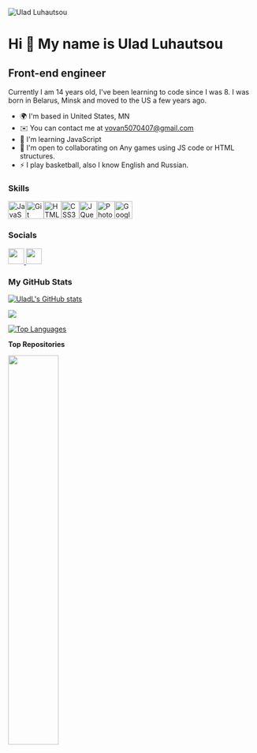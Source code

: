 ![Ulad Luhautsou](https://github.com/UladL/UladL/assets/151393410/4ee709fc-6c08-4c24-83dc-3940f9e25a20)


Hi 👋 My name is Ulad Luhautsou 
===============================  

Front-end engineer 
------------------

 Currently I am 14 years old, I've been learning to code since I was 8. I was born in Belarus, Minsk and moved to the US a few years ago. 

 * 🌍  I'm based in United States, MN
 * ✉️  You can contact me at [vovan5070407@gmail.com](mailto:vovan5070407@gmail.com)
 * 🧠  I'm learning JavaScript
 * 🤝  I'm open to collaborating on Any games using JS code or HTML structures.
 * ⚡  I play basketball, also I know English and Russian.

### Skills 

<p align="left"> <a href="https://developer.mozilla.org/en-US/docs/Web/JavaScript" target="_blank" rel="noreferrer"><img src="https://raw.githubusercontent.com/danielcranney/readme-generator/main/public/icons/skills/javascript-colored.svg" width="36" height="36" alt="JavaScript" /></a><a href="https://git-scm.com/" target="_blank" rel="noreferrer"><img src="https://raw.githubusercontent.com/danielcranney/readme-generator/main/public/icons/skills/git-colored.svg" width="36" height="36" alt="Git" /></a><a href="https://developer.mozilla.org/en-US/docs/Glossary/HTML5" target="_blank" rel="noreferrer"><img src="https://raw.githubusercontent.com/danielcranney/readme-generator/main/public/icons/skills/html5-colored.svg" width="36" height="36" alt="HTML5" /></a><a href="https://www.w3.org/TR/CSS/#css" target="_blank" rel="noreferrer"><img src="https://raw.githubusercontent.com/danielcranney/readme-generator/main/public/icons/skills/css3-colored.svg" width="36" height="36" alt="CSS3" /></a><a href="https://jquery.com/" target="_blank" rel="noreferrer"><img src="https://raw.githubusercontent.com/danielcranney/readme-generator/main/public/icons/skills/jquery-colored.svg" width="36" height="36" alt="JQuery" /></a><a href="https://www.adobe.com/uk/products/photoshop.html" target="_blank" rel="noreferrer"><img src="https://raw.githubusercontent.com/danielcranney/readme-generator/main/public/icons/skills/photoshop-colored-dark.svg" width="36" height="36" alt="Photoshop" /></a><a href="https://cloud.google.com/" target="_blank" rel="noreferrer"><img src="https://raw.githubusercontent.com/danielcranney/readme-generator/main/public/icons/skills/googlecloud-colored.svg" width="36" height="36" alt="Google Cloud" /></a> </p>

### Socials

<p align="left"> <a href="https://www.github.com/UladL" target="_blank" rel="noreferrer"> <picture> <source media="(prefers-color-scheme: dark)" srcset="https://raw.githubusercontent.com/danielcranney/readme-generator/main/public/icons/socials/github-dark.svg" /> <source media="(prefers-color-scheme: light)" srcset="https://raw.githubusercontent.com/danielcranney/readme-generator/main/public/icons/socials/github.svg" /> <img src="https://raw.githubusercontent.com/danielcranney/readme-generator/main/public/icons/socials/github.svg" width="32" height="32" /> </picture> </a><a href="http://www.instagram.com/uladz.luhautsou2010" target="_blank" rel="noreferrer"> <picture> <source media="(prefers-color-scheme: dark)" srcset="https://raw.githubusercontent.com/danielcranney/readme-generator/main/public/icons/socials/instagram.svg" /> <source media="(prefers-color-scheme: light)" srcset="https://raw.githubusercontent.com/danielcranney/readme-generator/main/public/icons/socials/instagram.svg" /> <img src="https://raw.githubusercontent.com/danielcranney/readme-generator/main/public/icons/socials/instagram.svg" width="32" height="32" /> </picture> </a></p>

### My GitHub Stats

<a href="http://www.github.com/UladL"><img src="https://github-readme-stats.vercel.app/api?username=UladL&show_icons=true&hide=&count_private=true&title_color=facc15&text_color=ffffff&icon_color=ef4444&bg_color=27272a&hide_border=true&show_icons=true" alt="UladL's GitHub stats" /></a>

<a href="http://www.github.com/UladL"><img src="https://github-readme-streak-stats.herokuapp.com/?user=UladL&stroke=ffffff&background=27272a&ring=facc15&fire=facc15&currStreakNum=ffffff&currStreakLabel=facc15&sideNums=ffffff&sideLabels=ffffff&dates=ffffff&hide_border=true" /></a>

<a href="https://github.com/UladL" align="left"><img src="https://github-readme-stats.vercel.app/api/top-langs/?username=UladL&langs_count=10&title_color=facc15&text_color=ffffff&icon_color=ef4444&bg_color=27272a&hide_border=true&locale=en&custom_title=Top%20%Languages" alt="Top Languages" /></a>

<b>Top Repositories</b>

<div width="100%" align="center"><a href="https://github.com/UladL/SnakeGameNEW" align="left"><img align="left" width="45%" src="https://github-readme-stats.vercel.app/api/pin/?username=UladL&repo=SnakeGameNEW&title_color=facc15&text_color=ffffff&icon_color=ef4444&bg_color=27272a&hide_border=true&locale=en" /></a></div><br /><br /><br /><br /><br /><br /><br />




